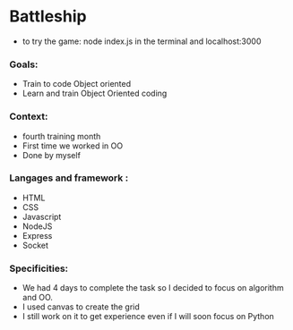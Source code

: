 # Battleship
* to try the game: node index.js in the terminal and localhost:3000

### Goals:
* Train to code Object oriented
* Learn and train Object Oriented coding

### Context:
* fourth training month
* First time we worked in OO
* Done by myself
### Langages and framework :
* HTML
* CSS
* Javascript
* NodeJS
* Express
* Socket

### Specificities:
* We had 4 days to complete the task so I decided to focus on algorithm and OO.
* I used canvas to create the grid
* I still work on it to get experience even if I will soon focus on Python

